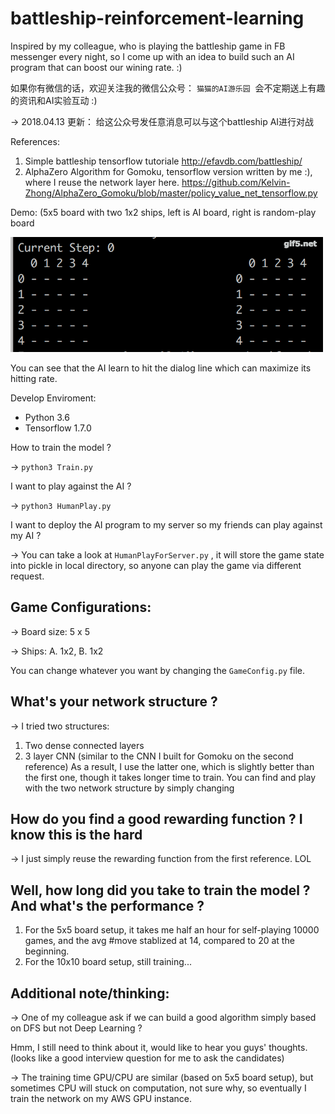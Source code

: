 # battleship-reinforcement-learning

Inspired by my colleague, who is playing the battleship game in FB messenger every night, so I come up with an idea to build such an AI program that can boost our wining rate. :)

如果你有微信的话，欢迎关注我的微信公众号： `猫猫的AI游乐园`  会不定期送上有趣的资讯和AI实验互动 :) 

-> 2018.04.13 更新： 给这公众号发任意消息可以与这个battleship AI进行对战 

References:
   1) Simple battleship tensorflow tutoriale http://efavdb.com/battleship/
   2) AlphaZero Algorithm for Gomoku, tensorflow version written by me :), where I reuse the network layer here. https://github.com/Kelvin-Zhong/AlphaZero_Gomoku/blob/master/policy_value_net_tensorflow.py
   
Demo: (5x5 board with two 1x2 ships, left is AI board, right is random-play board

![5x5 board with two 1x2 ships](https://github.com/Kelvin-Zhong/battleship-reinforcement-learning/blob/master/ai_demo.gif)

You can see that the AI learn to hit the dialog line which can maximize its hitting rate.

Develop Enviroment:
* Python 3.6
* Tensorflow 1.7.0

How to train the model ?  

-> `python3 Train.py`

I want to play against the AI ? 

-> `python3 HumanPlay.py`

I want to deploy the AI program to my server so my friends can play against my AI ? 

-> You can take a look at `HumanPlayForServer.py` , it will store the game state into pickle in local directory, so anyone can play the game via different request.

## Game Configurations:

-> Board size: 5 x 5 

-> Ships: A. 1x2, B. 1x2

  You can change whatever you want by changing the `GameConfig.py` file.

## What's your network structure ?
-> I tried two structures:
   1) Two dense connected layers 
   2) 3 layer CNN (similar to the CNN I built for Gomoku on the second reference)
   As a result, I use the latter one, which is slightly better than the first one, though it takes longer time to train.
   You can find and play with the two network structure by simply changing 

## How do you find a good rewarding function ? I know this is the hard
-> I just simply reuse the rewarding function from the first reference. LOL

## Well, how long did you take to train the model ? And what's the performance ?
  1) For the 5x5 board setup, it takes me half an hour for self-playing 10000 games, and the avg #move stablized at 14, compared to 20 at the beginning.
  2) For the 10x10 board setup, still training...

## Additional note/thinking:
-> One of my colleague ask if we can build a good algorithm simply based on DFS but not Deep Learning ? 
    
   Hmm, I still need to think about it, would like to hear you guys' thoughts. (looks like a good interview question for me to ask the candidates)
   
-> The training time GPU/CPU are similar (based on 5x5 board setup), but sometimes CPU will stuck on computation, not sure why, so eventually I train the network on my AWS GPU instance.

